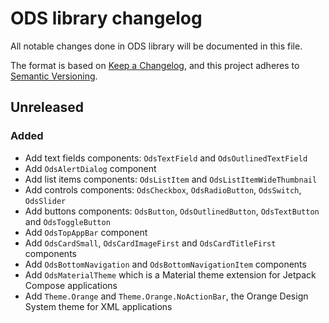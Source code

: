 # ODS library changelog

All notable changes done in ODS library will be documented in this file.

The format is based on [Keep a Changelog](https://keepachangelog.com/en/1.0.0/),
and this project adheres to [Semantic Versioning](https://semver.org/spec/v2.0.0.html).

## Unreleased

### Added

- Add text fields components: `OdsTextField` and `OdsOutlinedTextField`
- Add `OdsAlertDialog` component
- Add list items components: `OdsListItem` and `OdsListItemWideThumbnail`
- Add controls components: `OdsCheckbox`, `OdsRadioButton`, `OdsSwitch`, `OdsSlider`
- Add buttons components: `OdsButton`, `OdsOutlinedButton`, `OdsTextButton` and `OdsToggleButton`
- Add `OdsTopAppBar` component
- Add `OdsCardSmall`, `OdsCardImageFirst` and `OdsCardTitleFirst` components
- Add `OdsBottomNavigation` and `OdsBottomNavigationItem` components
- Add `OdsMaterialTheme` which is a Material theme extension for Jetpack Compose applications
- Add `Theme.Orange` and `Theme.Orange.NoActionBar`, the Orange Design System theme for XML applications